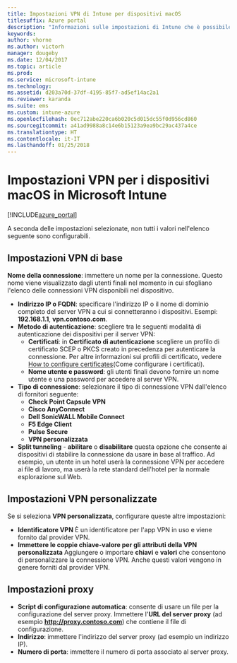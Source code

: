 ```yaml
---
title: Impostazioni VPN di Intune per dispositivi macOS
titlesuffix: Azure portal
description: "Informazioni sulle impostazioni di Intune che è possibile usare per configurare le connessioni VPN nei dispositivi macOS.\""
keywords: 
author: vhorne
ms.author: victorh
manager: dougeby
ms.date: 12/04/2017
ms.topic: article
ms.prod: 
ms.service: microsoft-intune
ms.technology: 
ms.assetid: d203a70d-37df-4195-85f7-ad5ef14ac2a1
ms.reviewer: karanda
ms.suite: ems
ms.custom: intune-azure
ms.openlocfilehash: 0ec712abe220ca6b020c5d015dc55f0d956cd860
ms.sourcegitcommit: a41ad9988a8c14e6b15123a9ea9bc29ac437a4ce
ms.translationtype: HT
ms.contentlocale: it-IT
ms.lasthandoff: 01/25/2018
---
```

# <a name="vpn-settings-for-macos-devices-in-microsoft-intune"></a>Impostazioni VPN per i dispositivi macOS in Microsoft Intune

[!INCLUDE[azure_portal](./includes/azure_portal.md)]

A seconda delle impostazioni selezionate, non tutti i valori nell'elenco seguente sono configurabili.

## <a name="base-vpn-settings"></a>**Impostazioni VPN di base**

**Nome della connessione**: immettere un nome per la connessione. Questo nome viene visualizzato dagli utenti finali nel momento in cui sfogliano l'elenco delle connessioni VPN disponibili nel dispositivo.
- **Indirizzo IP o FQDN**: specificare l'indirizzo IP o il nome di dominio completo del server VPN a cui si connetteranno i dispositivi. Esempi: **192.168.1.1**, **vpn.contoso.com**.
- **Metodo di autenticazione**: scegliere tra le seguenti modalità di autenticazione dei dispositivi per il server VPN:
    - **Certificati**: in **Certificato di autenticazione** scegliere un profilo di certificato SCEP o PKCS creato in precedenza per autenticare la connessione. Per altre informazioni sui profili di certificato, vedere [How to configure certificates](certificates-configure.md)(Come configurare i certificati).
    - **Nome utente e password**: gli utenti finali devono fornire un nome utente e una password per accedere al server VPN.
- **Tipo di connessione**: selezionare il tipo di connessione VPN dall'elenco di fornitori seguente:
    - **Check Point Capsule VPN**
    - **Cisco AnyConnect**
    - **Dell SonicWALL Mobile Connect**
    - **F5 Edge Client**
    - **Pulse Secure**
    - **VPN personalizzata**
- **Split tunneling** - **abilitare** o **disabilitare** questa opzione che consente ai dispositivi di stabilire la connessione da usare in base al traffico. Ad esempio, un utente in un hotel userà la connessione VPN per accedere ai file di lavoro, ma userà la rete standard dell'hotel per la normale esplorazione sul Web.

<!--- **Per-app VPN** - Select this option if you want to associate this VPN connection with an iOS or macOS app so that the connection will be opened when the app is run. You can associate the VPN profile with an app when you assign the software. For more information, see [How to assign and monitor apps](apps-deploy.md). --->

## <a name="custom-vpn-settings"></a>Impostazioni VPN personalizzate

Se si seleziona **VPN personalizzata**, configurare queste altre impostazioni:

- **Identificatore VPN** È un identificatore per l'app VPN in uso e viene fornito dal provider VPN.
- **Immettere le coppie chiave-valore per gli attributi della VPN personalizzata** Aggiungere o importare **chiavi** e **valori** che consentono di personalizzare la connessione VPN. Anche questi valori vengono in genere forniti dal provider VPN.


## <a name="proxy-settings"></a>Impostazioni proxy

- **Script di configurazione automatica**: consente di usare un file per la configurazione del server proxy. Immettere l'**URL del server proxy** (ad esempio **http://proxy.contoso.com**) che contiene il file di configurazione.
- **Indirizzo**: immettere l'indirizzo del server proxy (ad esempio un indirizzo IP).
- **Numero di porta**: immettere il numero di porta associato al server proxy.
